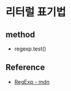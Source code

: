 # 리터럴 표기법

## method

- regexp.test()

## Reference

- [RegExp - mdn](https://developer.mozilla.org/ko/docs/Web/JavaScript/Reference/Global_Objects/RegExp)

